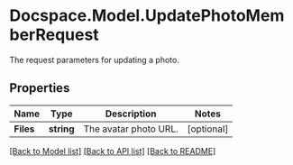 # Docspace.Model.UpdatePhotoMemberRequest
The request parameters for updating a photo.

## Properties

Name | Type | Description | Notes
------------ | ------------- | ------------- | -------------
**Files** | **string** | The avatar photo URL. | [optional] 

[[Back to Model list]](../README.md#documentation-for-models) [[Back to API list]](../README.md#documentation-for-api-endpoints) [[Back to README]](../README.md)

